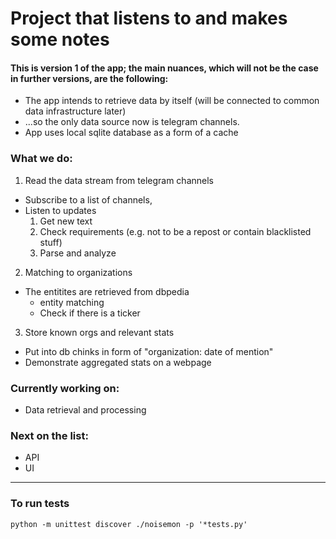 # Project that listens to and makes some notes

#### This is version 1 of the app; the main nuances, which will not be the case in further versions, are the following:
+ The app intends to retrieve data by itself (will be connected to common data infrastructure later)
+ ...so the only data source now is telegram channels.
+ App uses local sqlite database as a form of a cache

### What we do:
1. Read the data stream from telegram channels
- Subscribe to a list of channels,
- Listen to updates 
    1. Get new text
    2. Check requirements (e.g. not to be a repost or contain blacklisted stuff)
    3. Parse and analyze
2. Matching to organizations
- The entitites are retrieved from dbpedia
    - entity matching
    - Check if there is a ticker
3. Store known orgs and relevant stats
- Put into db chinks in form of "organization: date of mention"
- Demonstrate aggregated stats on a webpage

### Currently working on:
+ Data retrieval and processing
### Next on the list:
+ API
+ UI

-----------
### To run tests
`python -m unittest discover ./noisemon -p '*tests.py'`